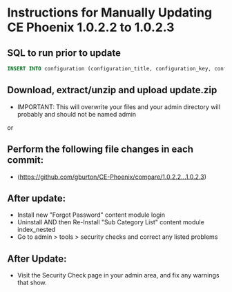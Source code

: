 # Instructions for Manually Updating CE Phoenix 1.0.2.2 to 1.0.2.3
## SQL to run prior to update
```sql
INSERT INTO configuration (configuration_title, configuration_key, configuration_value, configuration_description, configuration_group_id, sort_order, set_function, date_added) VALUES ('Allow all Reviews?', 'ALLOW_ALL_REVIEWS', 'false', 'Allow customers to leave reviews on all products (true) or only on products they have purchased (false)', '1', '22', 'tep_cfg_select_option(array(\'true\', \'false\'), ', now());
```
## Download, extract/unzip and upload update.zip
* IMPORTANT: This will overwrite your files and your admin directory will probably and should not be named admin

or
## Perform the following file changes in each commit:
* (https://github.com/gburton/CE-Phoenix/compare/1.0.2.2...1.0.2.3)
## After update:
* Install new "Forgot Password" content module login
* Uninstall AND then Re-Install "Sub Category List" content module index_nested
* Go to admin > tools > security checks and correct any listed problems
## After Update:
* Visit the Security Check page in your admin area, and fix any warnings that show.